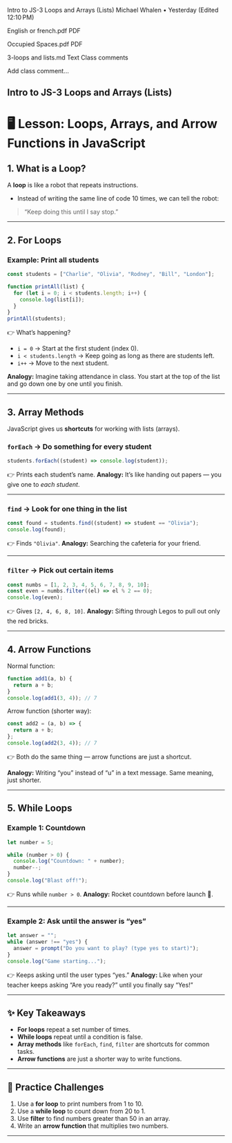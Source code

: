 Intro to JS-3 Loops and Arrays (Lists)
Michael Whalen
•
Yesterday (Edited 12:10 PM)

English or french.pdf
PDF

Occupied Spaces.pdf
PDF

3-loops and lists.md
Text
Class comments

Add class comment…

## Intro to JS-3 Loops and Arrays (Lists)

# 🖥️ Lesson: Loops, Arrays, and Arrow Functions in JavaScript

## 1. What is a Loop?

A **loop** is like a robot that repeats instructions.

- Instead of writing the same line of code 10 times, we can tell the robot:

> “Keep doing this until I say stop.”

---

## 2. For Loops

### Example: Print all students

```js
const students = ["Charlie", "Olivia", "Rodney", "Bill", "London"];

function printAll(list) {
  for (let i = 0; i < students.length; i++) {
    console.log(list[i]);
  }
}
printAll(students);
```

👉 What’s happening?

- `i = 0` → Start at the first student (index 0).
- `i < students.length` → Keep going as long as there are students left.
- `i++` → Move to the next student.

**Analogy:**
Imagine taking attendance in class. You start at the top of the list and go down one by one until you finish.

---

## 3. Array Methods

JavaScript gives us **shortcuts** for working with lists (arrays).

### `forEach` → Do something for every student

```js
students.forEach((student) => console.log(student));
```

👉 Prints each student’s name.
**Analogy:** It’s like handing out papers — you give one to _each student_.

---

### `find` → Look for one thing in the list

```js
const found = students.find((student) => student == "Olivia");
console.log(found);
```

👉 Finds `"Olivia"`.
**Analogy:** Searching the cafeteria for your friend.

---

### `filter` → Pick out certain items

```js
const numbs = [1, 2, 3, 4, 5, 6, 7, 8, 9, 10];
const even = numbs.filter((el) => el % 2 == 0);
console.log(even);
```

👉 Gives `[2, 4, 6, 8, 10]`.
**Analogy:** Sifting through Legos to pull out only the red bricks.

---

## 4. Arrow Functions

Normal function:

```js
function add1(a, b) {
  return a + b;
}
console.log(add1(3, 4)); // 7
```

Arrow function (shorter way):

```js
const add2 = (a, b) => {
  return a + b;
};
console.log(add2(3, 4)); // 7
```

👉 Both do the same thing — arrow functions are just a shortcut.

**Analogy:** Writing “you” instead of “u” in a text message. Same meaning, just shorter.

---

## 5. While Loops

### Example 1: Countdown

```js
let number = 5;

while (number > 0) {
  console.log("Countdown: " + number);
  number--;
}
console.log("Blast off!");
```

👉 Runs while `number > 0`.
**Analogy:** Rocket countdown before launch 🚀.

---

### Example 2: Ask until the answer is “yes”

```js
let answer = "";
while (answer !== "yes") {
  answer = prompt("Do you want to play? (type yes to start)");
}
console.log("Game starting...");
```

👉 Keeps asking until the user types “yes.”
**Analogy:** Like when your teacher keeps asking “Are you ready?” until you finally say “Yes!”

---

## ✨ Key Takeaways

- **For loops** repeat a set number of times.
- **While loops** repeat until a condition is false.
- **Array methods** like `forEach`, `find`, `filter` are shortcuts for common tasks.
- **Arrow functions** are just a shorter way to write functions.

---

## 🎯 Practice Challenges

1. Use a **for loop** to print numbers from 1 to 10.
2. Use a **while loop** to count down from 20 to 1.
3. Use **filter** to find numbers greater than 50 in an array.
4. Write an **arrow function** that multiplies two numbers.

---
